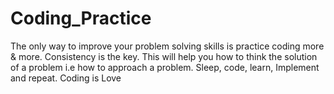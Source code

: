 # Coding_Practice
The only way to improve your problem solving skills is practice coding more &amp; more. Consistency is the key. This will help you how to think the solution of a problem i.e how to approach a problem. Sleep, code, learn, Implement and repeat. Coding is Love
